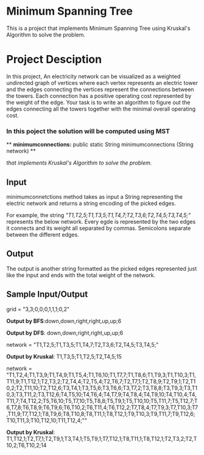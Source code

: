 # Minimum Spanning Tree
This is a project that implements Minimum Spanning Tree using Kruskal's Algorithm to solve the problem.

# Project Desciption
In this project, An electricity network can be visualized as a weighted undirected
graph of vertices where each vertex represents an electric tower and the edges connecting
the vertices represent the connections between the towers. Each connection has a positive
operating cost represented by the weight of the edge. Your task is to write an algorithm
to figure out the edges connecting all the towers together with the minimal overall
operating cost.

### In this poject the solution will be computed using MST
 ** **minimumconnections:** public static String minimumconnections (String network) **

*that implements Kruskal's Algorithm to solve the problem.*


## Input

minimumconnetctions method takes as input a String representing the electric network and returns a string encoding of the picked edges.

For example, the string *"T1,T2,5;T1,T3,5;T1,T4,7;T2,T3,6;T2,T4,5;T3,T4,5;"* represents the below network. Every egde is represented by the two edges it connects and
its weight all separated by commas. Semicolons separate between the different edges.


## Output

The output is another string formatted as the picked edges represented just like the
input and ends with the total weight of the network.

## Sample Input/Output
grid = "3,3;0,0;0,1,1,1;0,2"

**Output by BFS**:down,down,right,right,up,up;6

**Output by DFS**: down,down,right,right,up,up;6

network = "T1,T2,5;T1,T3,5;T1,T4,7;T2,T3,6;T2,T4,5;T3,T4,5;"

**Output by Kruskal**: T1,T3,5;T1,T2,5;T2,T4,5;15



network = "T1,T2,4;T1,T3,9;T1,T4,9;T1,T5,4;T1,T6,10;T1,T7,7;T1,T8,6;T1,T9,3;T1,T10,3;T1,T11,9;T1,T12,1;T2,T3,2;T2,T4,4;T2,T5,4;T2,T6,7;T2,T7,1;T2,T8,9;T2,T9,1;T2,T10,2;T2,T11,10;T2,T12,6;T3,T4,1;T3,T5,6;T3,T6,6;T3,T7,2;T3,T8,8;T3,T9,3;T3,T10,3;T3,T11,2;T3,T12,6;T4,T5,10;T4,T6,4;T4,T7,9;T4,T8,4;T4,T9,10;T4,T10,4;T4,T11,7;T4,T12,2;T5,T6,10;T5,T7,10;T5,T8,8;T5,T9,1;T5,T10,10;T5,T11,7;T5,T12,7;T6,T7,8;T6,T8,9;T6,T9,6;T6,T10,2;T6,T11,4;T6,T12,2;T7,T8,4;T7,T9,3;T7,T10,3;T7,T11,9;T7,T12,1;T8,T9,6;T8,T10,8;T8,T11,1;T8,T12,1;T9,T10,3;T9,T11,7;T9,T12,6;T10,T11,3;T10,T12,10;T11,T12,4;""

**Output by Kruskal**: T1,T12,1;T2,T7,1;T2,T9,1;T3,T4,1;T5,T9,1;T7,T12,1;T8,T11,1;T8,T12,1;T2,T3,2;T2,T10,2;T6,T10,2;14
